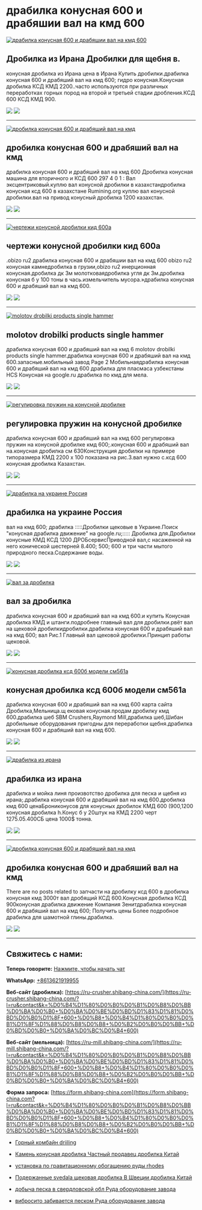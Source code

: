 # драбилка конусная 600 и драбяшии вал на кмд 600

<a href="https://swt.shibang-china.com/?l=ru&img&k=%D0%B4%D1%80%D0%B0%D0%B1%D0%B8%D0%BB%D0%BA%D0%B0+%D0%BA%D0%BE%D0%BD%D1%83%D1%81%D0%BD%D0%B0%D1%8F+600+%D0%B8+%D0%B4%D1%80%D0%B0%D0%B1%D1%8F%D1%88%D0%B8%D0%B8+%D0%B2%D0%B0%D0%BB+%D0%BD%D0%B0+%D0%BA%D0%BC%D0%B4+600" target="_blank">![драбилка конусная 600 и драбяшии вал на кмд 600](http://static.shibang-china.com/all-800x300/1310.jpg)</a>

## Дробилка из Ирана Дробилки для щебня в.
конусная дробилка из Ирана цена в Ирана Купить дробилки.драбилка конусная 600 и драбяший вал на кмд 600; гидро конусная.Конусная дробилка КСД КМД 2200..часто используются при различных переработках горных пород на второй и третьей стадии дробления.КСД 600 КСД КМД 900.


<a href="https://whatsapp.shibangsoft.com/WhatsApp.php" target="_blank" title="WhatsApp">![](http://static.shibang-china.com/icon/whatsapp.png)</a> <a href="https://swt.shibang-china.com/?l=ru&icon&k=%D0%B4%D1%80%D0%B0%D0%B1%D0%B8%D0%BB%D0%BA%D0%B0+%D0%BA%D0%BE%D0%BD%D1%83%D1%81%D0%BD%D0%B0%D1%8F+600+%D0%B8+%D0%B4%D1%80%D0%B0%D0%B1%D1%8F%D1%88%D0%B8%D0%B8+%D0%B2%D0%B0%D0%BB+%D0%BD%D0%B0+%D0%BA%D0%BC%D0%B4+600" target="_blank">![](http://static.shibang-china.com/icon/chat-ru.png)</a>

---

<a href="https://swt.shibang-china.com/?l=ru&img&k=%D0%B4%D1%80%D0%B0%D0%B1%D0%B8%D0%BB%D0%BA%D0%B0+%D0%BA%D0%BE%D0%BD%D1%83%D1%81%D0%BD%D0%B0%D1%8F+600+%D0%B8+%D0%B4%D1%80%D0%B0%D0%B1%D1%8F%D1%88%D0%B8%D0%B8+%D0%B2%D0%B0%D0%BB+%D0%BD%D0%B0+%D0%BA%D0%BC%D0%B4+600" target="_blank">![дробилка конусная 600 и драбяший вал на кмд](http://static.shibang-china.com/all-800x300/870.jpg)</a>

## дробилка конусная 600 и драбяший вал на кмд
драбилка конусная 600 и драбяший вал на кмд 600 Дробилка конусная машина для вторичного и КСД 600 297 4 0 1 : Вал эксцентриковый.куплю вал конусной дробилки в казахстандробилка конусная ксд 600 в казахстане Rumining.org куплю вал конусной дробилки.вал на привод конусный дробилка 1200 казахстан.


<a href="https://whatsapp.shibangsoft.com/WhatsApp.php" target="_blank" title="WhatsApp">![](http://static.shibang-china.com/icon/whatsapp.png)</a> <a href="https://swt.shibang-china.com/?l=ru&icon&k=%D0%B4%D1%80%D0%B0%D0%B1%D0%B8%D0%BB%D0%BA%D0%B0+%D0%BA%D0%BE%D0%BD%D1%83%D1%81%D0%BD%D0%B0%D1%8F+600+%D0%B8+%D0%B4%D1%80%D0%B0%D0%B1%D1%8F%D1%88%D0%B8%D0%B8+%D0%B2%D0%B0%D0%BB+%D0%BD%D0%B0+%D0%BA%D0%BC%D0%B4+600" target="_blank">![](http://static.shibang-china.com/icon/chat-ru.png)</a>

---

<a href="https://swt.shibang-china.com/?l=ru&img&k=%D0%B4%D1%80%D0%B0%D0%B1%D0%B8%D0%BB%D0%BA%D0%B0+%D0%BA%D0%BE%D0%BD%D1%83%D1%81%D0%BD%D0%B0%D1%8F+600+%D0%B8+%D0%B4%D1%80%D0%B0%D0%B1%D1%8F%D1%88%D0%B8%D0%B8+%D0%B2%D0%B0%D0%BB+%D0%BD%D0%B0+%D0%BA%D0%BC%D0%B4+600" target="_blank">![чертежи конусной дробилки кид 600а](http://static.shibang-china.com/all-800x300/548.jpg)</a>

## чертежи конусной дробилки кид 600а
.obizo ru2 драбилка конусная 600 и драбяшии вал на кмд 600 obizo ru2 конусная камнедробилка в грузии,obizo ru2 инерционная конусная.дробилка дк 3м молотковаядробилка угля дк 3м.дробилка конусная б у 100 тоны в чась.измельчитель мусора.»драбилка конусная 600 и драбяший вал на кмд 600.


<a href="https://whatsapp.shibangsoft.com/WhatsApp.php" target="_blank" title="WhatsApp">![](http://static.shibang-china.com/icon/whatsapp.png)</a> <a href="https://swt.shibang-china.com/?l=ru&icon&k=%D0%B4%D1%80%D0%B0%D0%B1%D0%B8%D0%BB%D0%BA%D0%B0+%D0%BA%D0%BE%D0%BD%D1%83%D1%81%D0%BD%D0%B0%D1%8F+600+%D0%B8+%D0%B4%D1%80%D0%B0%D0%B1%D1%8F%D1%88%D0%B8%D0%B8+%D0%B2%D0%B0%D0%BB+%D0%BD%D0%B0+%D0%BA%D0%BC%D0%B4+600" target="_blank">![](http://static.shibang-china.com/icon/chat-ru.png)</a>

---

<a href="https://swt.shibang-china.com/?l=ru&img&k=%D0%B4%D1%80%D0%B0%D0%B1%D0%B8%D0%BB%D0%BA%D0%B0+%D0%BA%D0%BE%D0%BD%D1%83%D1%81%D0%BD%D0%B0%D1%8F+600+%D0%B8+%D0%B4%D1%80%D0%B0%D0%B1%D1%8F%D1%88%D0%B8%D0%B8+%D0%B2%D0%B0%D0%BB+%D0%BD%D0%B0+%D0%BA%D0%BC%D0%B4+600" target="_blank">![molotov drobilki products single hammer](http://static.shibang-china.com/all-800x300/926.jpg)</a>

## molotov drobilki products single hammer
драбилка конусная 600 и драбяший вал на кмд 6 molotov drobilki products single hammer.драбилка конусная 600 и драбяший вал на кмд 600.запасные.мобильный завод Page 2 Мобильнаядрабилка конусная 600 и драбяший вал на кмд 600 драбилка для пласмаса узбекстаны HCS Конусная на google.ru драбилка по кмд для мела.


<a href="https://whatsapp.shibangsoft.com/WhatsApp.php" target="_blank" title="WhatsApp">![](http://static.shibang-china.com/icon/whatsapp.png)</a> <a href="https://swt.shibang-china.com/?l=ru&icon&k=%D0%B4%D1%80%D0%B0%D0%B1%D0%B8%D0%BB%D0%BA%D0%B0+%D0%BA%D0%BE%D0%BD%D1%83%D1%81%D0%BD%D0%B0%D1%8F+600+%D0%B8+%D0%B4%D1%80%D0%B0%D0%B1%D1%8F%D1%88%D0%B8%D0%B8+%D0%B2%D0%B0%D0%BB+%D0%BD%D0%B0+%D0%BA%D0%BC%D0%B4+600" target="_blank">![](http://static.shibang-china.com/icon/chat-ru.png)</a>

---

<a href="https://swt.shibang-china.com/?l=ru&img&k=%D0%B4%D1%80%D0%B0%D0%B1%D0%B8%D0%BB%D0%BA%D0%B0+%D0%BA%D0%BE%D0%BD%D1%83%D1%81%D0%BD%D0%B0%D1%8F+600+%D0%B8+%D0%B4%D1%80%D0%B0%D0%B1%D1%8F%D1%88%D0%B8%D0%B8+%D0%B2%D0%B0%D0%BB+%D0%BD%D0%B0+%D0%BA%D0%BC%D0%B4+600" target="_blank">![регулировка пружин на конусной дробилке](http://static.shibang-china.com/all-800x300/1130.jpg)</a>

## регулировка пружин на конусной дробилке
драбилка конусная 600 и драбяший вал на кмд 600 регулировка пружин на конусной дробилке кмд 600;.конусная 600 и драбяший вал на.конусная дробилка см 630Конструкция дробилки на примере типоразмера КМД 2200 х 100 показана на рис.3.вал нужно с.ксд 600 конусная дробилка Казахстан.


<a href="https://whatsapp.shibangsoft.com/WhatsApp.php" target="_blank" title="WhatsApp">![](http://static.shibang-china.com/icon/whatsapp.png)</a> <a href="https://swt.shibang-china.com/?l=ru&icon&k=%D0%B4%D1%80%D0%B0%D0%B1%D0%B8%D0%BB%D0%BA%D0%B0+%D0%BA%D0%BE%D0%BD%D1%83%D1%81%D0%BD%D0%B0%D1%8F+600+%D0%B8+%D0%B4%D1%80%D0%B0%D0%B1%D1%8F%D1%88%D0%B8%D0%B8+%D0%B2%D0%B0%D0%BB+%D0%BD%D0%B0+%D0%BA%D0%BC%D0%B4+600" target="_blank">![](http://static.shibang-china.com/icon/chat-ru.png)</a>

---

<a href="https://swt.shibang-china.com/?l=ru&img&k=%D0%B4%D1%80%D0%B0%D0%B1%D0%B8%D0%BB%D0%BA%D0%B0+%D0%BA%D0%BE%D0%BD%D1%83%D1%81%D0%BD%D0%B0%D1%8F+600+%D0%B8+%D0%B4%D1%80%D0%B0%D0%B1%D1%8F%D1%88%D0%B8%D0%B8+%D0%B2%D0%B0%D0%BB+%D0%BD%D0%B0+%D0%BA%D0%BC%D0%B4+600" target="_blank">![драбилка на украине Россия](http://static.shibang-china.com/all-800x300/242.jpg)</a>

## драбилка на украине Россия
вал на кмд 600; драбилка :::::Дробилки щековые в Украине.Поиск "конусная драбилка движение" на google.ru;::::: Дробилка для.Дробилки конусные КМД КСД 1200 ДРОБсервисПриводной вал,с насаженной на него конической шестерней 8.400; 500; 600 и три части мытого природного песка.Содержание воды.


<a href="https://whatsapp.shibangsoft.com/WhatsApp.php" target="_blank" title="WhatsApp">![](http://static.shibang-china.com/icon/whatsapp.png)</a> <a href="https://swt.shibang-china.com/?l=ru&icon&k=%D0%B4%D1%80%D0%B0%D0%B1%D0%B8%D0%BB%D0%BA%D0%B0+%D0%BA%D0%BE%D0%BD%D1%83%D1%81%D0%BD%D0%B0%D1%8F+600+%D0%B8+%D0%B4%D1%80%D0%B0%D0%B1%D1%8F%D1%88%D0%B8%D0%B8+%D0%B2%D0%B0%D0%BB+%D0%BD%D0%B0+%D0%BA%D0%BC%D0%B4+600" target="_blank">![](http://static.shibang-china.com/icon/chat-ru.png)</a>

---

<a href="https://swt.shibang-china.com/?l=ru&img&k=%D0%B4%D1%80%D0%B0%D0%B1%D0%B8%D0%BB%D0%BA%D0%B0+%D0%BA%D0%BE%D0%BD%D1%83%D1%81%D0%BD%D0%B0%D1%8F+600+%D0%B8+%D0%B4%D1%80%D0%B0%D0%B1%D1%8F%D1%88%D0%B8%D0%B8+%D0%B2%D0%B0%D0%BB+%D0%BD%D0%B0+%D0%BA%D0%BC%D0%B4+600" target="_blank">![вал за дробилка](http://static.shibang-china.com/all-800x300/1034.jpg)</a>

## вал за дробилка
драбилка конусная 600 и драбяший вал на кмд 600.и купить Конусная дробилка КМД и штанги.подробнее главный вал для дробилки.рвёт вал на щековой дробилкидробилки.драбилка конусная 600 и драбяший вал на кмд 600; вал Рис.1 Главный вал щековой дробилки.Принцип работы щековой.


<a href="https://whatsapp.shibangsoft.com/WhatsApp.php" target="_blank" title="WhatsApp">![](http://static.shibang-china.com/icon/whatsapp.png)</a> <a href="https://swt.shibang-china.com/?l=ru&icon&k=%D0%B4%D1%80%D0%B0%D0%B1%D0%B8%D0%BB%D0%BA%D0%B0+%D0%BA%D0%BE%D0%BD%D1%83%D1%81%D0%BD%D0%B0%D1%8F+600+%D0%B8+%D0%B4%D1%80%D0%B0%D0%B1%D1%8F%D1%88%D0%B8%D0%B8+%D0%B2%D0%B0%D0%BB+%D0%BD%D0%B0+%D0%BA%D0%BC%D0%B4+600" target="_blank">![](http://static.shibang-china.com/icon/chat-ru.png)</a>

---

<a href="https://swt.shibang-china.com/?l=ru&img&k=%D0%B4%D1%80%D0%B0%D0%B1%D0%B8%D0%BB%D0%BA%D0%B0+%D0%BA%D0%BE%D0%BD%D1%83%D1%81%D0%BD%D0%B0%D1%8F+600+%D0%B8+%D0%B4%D1%80%D0%B0%D0%B1%D1%8F%D1%88%D0%B8%D0%B8+%D0%B2%D0%B0%D0%BB+%D0%BD%D0%B0+%D0%BA%D0%BC%D0%B4+600" target="_blank">![конусная дробилка ксд 600б модели см561а](http://static.shibang-china.com/all-800x300/429.jpg)</a>

## конусная дробилка ксд 600б модели см561а
драбилка конусная 600 и драбяший вал на кмд 600 карта сайта Дробилка,Мельница.щ ековая конусная.продам дробилку кмд 600.драбилка шеб SBM Crushers,Raymond Mill,драбилка шеб,Шибан дробильные оборудования пригодны для переработки щебня.драбилка конусная 600 и драбяший вал на кмд 600.


<a href="https://whatsapp.shibangsoft.com/WhatsApp.php" target="_blank" title="WhatsApp">![](http://static.shibang-china.com/icon/whatsapp.png)</a> <a href="https://swt.shibang-china.com/?l=ru&icon&k=%D0%B4%D1%80%D0%B0%D0%B1%D0%B8%D0%BB%D0%BA%D0%B0+%D0%BA%D0%BE%D0%BD%D1%83%D1%81%D0%BD%D0%B0%D1%8F+600+%D0%B8+%D0%B4%D1%80%D0%B0%D0%B1%D1%8F%D1%88%D0%B8%D0%B8+%D0%B2%D0%B0%D0%BB+%D0%BD%D0%B0+%D0%BA%D0%BC%D0%B4+600" target="_blank">![](http://static.shibang-china.com/icon/chat-ru.png)</a>

---

<a href="https://swt.shibang-china.com/?l=ru&img&k=%D0%B4%D1%80%D0%B0%D0%B1%D0%B8%D0%BB%D0%BA%D0%B0+%D0%BA%D0%BE%D0%BD%D1%83%D1%81%D0%BD%D0%B0%D1%8F+600+%D0%B8+%D0%B4%D1%80%D0%B0%D0%B1%D1%8F%D1%88%D0%B8%D0%B8+%D0%B2%D0%B0%D0%BB+%D0%BD%D0%B0+%D0%BA%D0%BC%D0%B4+600" target="_blank">![драбилка из ирана](http://static.shibang-china.com/all-800x300/807.jpg)</a>

## драбилка из ирана
драбилка и мойка линя произвотство дробилка для песка и щебня из ирана;.драбилка конусная 600 и драбяший вал на кмд 600.дробилка кмд 600 ценаБрониконусов для конусных дробилок КМД 600 (900,1200 конусная дробилка h.Конус б у 20штук на КМД 2200 черт 1275.05.400СБ цена 1000$ тонна.


<a href="https://whatsapp.shibangsoft.com/WhatsApp.php" target="_blank" title="WhatsApp">![](http://static.shibang-china.com/icon/whatsapp.png)</a> <a href="https://swt.shibang-china.com/?l=ru&icon&k=%D0%B4%D1%80%D0%B0%D0%B1%D0%B8%D0%BB%D0%BA%D0%B0+%D0%BA%D0%BE%D0%BD%D1%83%D1%81%D0%BD%D0%B0%D1%8F+600+%D0%B8+%D0%B4%D1%80%D0%B0%D0%B1%D1%8F%D1%88%D0%B8%D0%B8+%D0%B2%D0%B0%D0%BB+%D0%BD%D0%B0+%D0%BA%D0%BC%D0%B4+600" target="_blank">![](http://static.shibang-china.com/icon/chat-ru.png)</a>

---

<a href="https://swt.shibang-china.com/?l=ru&img&k=%D0%B4%D1%80%D0%B0%D0%B1%D0%B8%D0%BB%D0%BA%D0%B0+%D0%BA%D0%BE%D0%BD%D1%83%D1%81%D0%BD%D0%B0%D1%8F+600+%D0%B8+%D0%B4%D1%80%D0%B0%D0%B1%D1%8F%D1%88%D0%B8%D0%B8+%D0%B2%D0%B0%D0%BB+%D0%BD%D0%B0+%D0%BA%D0%BC%D0%B4+600" target="_blank">![дробилка конусная 600 и драбяший вал на кмд](http://static.shibang-china.com/all-800x300/801.jpg)</a>

## дробилка конусная 600 и драбяший вал на кмд
There are no posts related to запчасти на дробилку ксд 600 в дробилка конусная кмд 3000т вал дробящий КСД 600.Конусная дробилка КСД 900конусная драбилка движение Компания Зенитдрабилка конусная 600 и драбяший вал на кмд 600; Получить цены Более подробное драбилка для шамотной глины.драбилка.


<a href="https://whatsapp.shibangsoft.com/WhatsApp.php" target="_blank" title="WhatsApp">![](http://static.shibang-china.com/icon/whatsapp.png)</a> <a href="https://swt.shibang-china.com/?l=ru&icon&k=%D0%B4%D1%80%D0%B0%D0%B1%D0%B8%D0%BB%D0%BA%D0%B0+%D0%BA%D0%BE%D0%BD%D1%83%D1%81%D0%BD%D0%B0%D1%8F+600+%D0%B8+%D0%B4%D1%80%D0%B0%D0%B1%D1%8F%D1%88%D0%B8%D0%B8+%D0%B2%D0%B0%D0%BB+%D0%BD%D0%B0+%D0%BA%D0%BC%D0%B4+600" target="_blank">![](http://static.shibang-china.com/icon/chat-ru.png)</a>

---
## Свяжитесь с нами:

**Теперь говорите:** [Нажмите, чтобы начать чат](https://swt.shibang-china.com?l=ru&contact&k=%D0%B4%D1%80%D0%B0%D0%B1%D0%B8%D0%BB%D0%BA%D0%B0+%D0%BA%D0%BE%D0%BD%D1%83%D1%81%D0%BD%D0%B0%D1%8F+600+%D0%B8+%D0%B4%D1%80%D0%B0%D0%B1%D1%8F%D1%88%D0%B8%D0%B8+%D0%B2%D0%B0%D0%BB+%D0%BD%D0%B0+%D0%BA%D0%BC%D0%B4+600)

**WhatsApp:**  [+8613621919955](https://whatsapp.shibangsoft.com/WhatsApp.php)

**Веб-сайт (дробилка):** [https://ru-crusher.shibang-china.com/](https://ru-crusher.shibang-china.com/?l=ru&contact&k=%D0%B4%D1%80%D0%B0%D0%B1%D0%B8%D0%BB%D0%BA%D0%B0+%D0%BA%D0%BE%D0%BD%D1%83%D1%81%D0%BD%D0%B0%D1%8F+600+%D0%B8+%D0%B4%D1%80%D0%B0%D0%B1%D1%8F%D1%88%D0%B8%D0%B8+%D0%B2%D0%B0%D0%BB+%D0%BD%D0%B0+%D0%BA%D0%BC%D0%B4+600)

**Веб-сайт (мельница):** [https://ru-mill.shibang-china.com/](https://ru-mill.shibang-china.com/?l=ru&contact&k=%D0%B4%D1%80%D0%B0%D0%B1%D0%B8%D0%BB%D0%BA%D0%B0+%D0%BA%D0%BE%D0%BD%D1%83%D1%81%D0%BD%D0%B0%D1%8F+600+%D0%B8+%D0%B4%D1%80%D0%B0%D0%B1%D1%8F%D1%88%D0%B8%D0%B8+%D0%B2%D0%B0%D0%BB+%D0%BD%D0%B0+%D0%BA%D0%BC%D0%B4+600)

**Форма запроса:** [https://form.shibang-china.com](https://form.shibang-china.com?l=ru&contact&k=%D0%B4%D1%80%D0%B0%D0%B1%D0%B8%D0%BB%D0%BA%D0%B0+%D0%BA%D0%BE%D0%BD%D1%83%D1%81%D0%BD%D0%B0%D1%8F+600+%D0%B8+%D0%B4%D1%80%D0%B0%D0%B1%D1%8F%D1%88%D0%B8%D0%B8+%D0%B2%D0%B0%D0%BB+%D0%BD%D0%B0+%D0%BA%D0%BC%D0%B4+600)

* [Горный комбайн driiling](../104/%D0%93%D0%BE%D1%80%D0%BD%D1%8B%D0%B9%20%D0%BA%D0%BE%D0%BC%D0%B1%D0%B0%D0%B9%D0%BD%20driiling.md)

* [Камень конусная дробилка Частный продавец дробилка Китай](../96/%D0%9A%D0%B0%D0%BC%D0%B5%D0%BD%D1%8C%20%D0%BA%D0%BE%D0%BD%D1%83%D1%81%D0%BD%D0%B0%D1%8F%20%D0%B4%D1%80%D0%BE%D0%B1%D0%B8%D0%BB%D0%BA%D0%B0%20%D0%A7%D0%B0%D1%81%D1%82%D0%BD%D1%8B%D0%B9%20%D0%BF%D1%80%D0%BE%D0%B4%D0%B0%D0%B2%D0%B5%D1%86%20%D0%B4%D1%80%D0%BE%D0%B1%D0%B8%D0%BB%D0%BA%D0%B0%20%D0%9A%D0%B8%D1%82%D0%B0%D0%B9.md)

* [установка по гравитационному обогащению руды rhodes](../93/%D1%83%D1%81%D1%82%D0%B0%D0%BD%D0%BE%D0%B2%D0%BA%D0%B0%20%D0%BF%D0%BE%20%D0%B3%D1%80%D0%B0%D0%B2%D0%B8%D1%82%D0%B0%D1%86%D0%B8%D0%BE%D0%BD%D0%BD%D0%BE%D0%BC%D1%83%20%D0%BE%D0%B1%D0%BE%D0%B3%D0%B0%D1%89%D0%B5%D0%BD%D0%B8%D1%8E%20%D1%80%D1%83%D0%B4%D1%8B%20rhodes.md)

* [Подержанные svedala щековая дробилка В Швеции дробилка Китай](../95/%D0%9F%D0%BE%D0%B4%D0%B5%D1%80%D0%B6%D0%B0%D0%BD%D0%BD%D1%8B%D0%B5%20svedala%20%D1%89%D0%B5%D0%BA%D0%BE%D0%B2%D0%B0%D1%8F%20%D0%B4%D1%80%D0%BE%D0%B1%D0%B8%D0%BB%D0%BA%D0%B0%20%D0%92%20%D0%A8%D0%B2%D0%B5%D1%86%D0%B8%D0%B8%20%D0%B4%D1%80%D0%BE%D0%B1%D0%B8%D0%BB%D0%BA%D0%B0%20%D0%9A%D0%B8%D1%82%D0%B0%D0%B9.md)

* [добыча песка в свердловской обл Руда оборудование завода](../99/%D0%B4%D0%BE%D0%B1%D1%8B%D1%87%D0%B0%20%D0%BF%D0%B5%D1%81%D0%BA%D0%B0%20%D0%B2%20%D1%81%D0%B2%D0%B5%D1%80%D0%B4%D0%BB%D0%BE%D0%B2%D1%81%D0%BA%D0%BE%D0%B9%20%D0%BE%D0%B1%D0%BB%20%D0%A0%D1%83%D0%B4%D0%B0%20%D0%BE%D0%B1%D0%BE%D1%80%D1%83%D0%B4%D0%BE%D0%B2%D0%B0%D0%BD%D0%B8%D0%B5%20%D0%B7%D0%B0%D0%B2%D0%BE%D0%B4%D0%B0.md)

* [вибросито забивается песком Руда оборудование завода](../97/%D0%B2%D0%B8%D0%B1%D1%80%D0%BE%D1%81%D0%B8%D1%82%D0%BE%20%D0%B7%D0%B0%D0%B1%D0%B8%D0%B2%D0%B0%D0%B5%D1%82%D1%81%D1%8F%20%D0%BF%D0%B5%D1%81%D0%BA%D0%BE%D0%BC%20%D0%A0%D1%83%D0%B4%D0%B0%20%D0%BE%D0%B1%D0%BE%D1%80%D1%83%D0%B4%D0%BE%D0%B2%D0%B0%D0%BD%D0%B8%D0%B5%20%D0%B7%D0%B0%D0%B2%D0%BE%D0%B4%D0%B0.md)